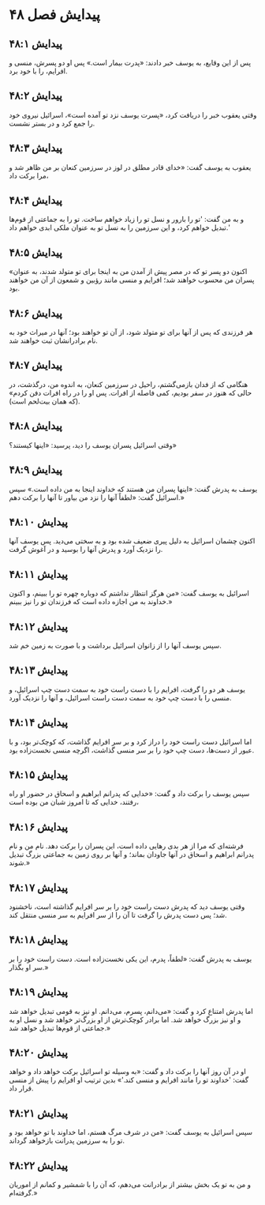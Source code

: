 # پیدایش فصل ۴۸

## پیدایش ۴۸:۱
پس از این وقایع، به یوسف خبر دادند: «پدرت بیمار است.» پس او دو پسرش، منسی و افرایم، را با خود برد.

## پیدایش ۴۸:۲
وقتی یعقوب خبر را دریافت کرد، «پسرت یوسف نزد تو آمده است»، اسرائیل نیروی خود را جمع کرد و در بستر نشست.

## پیدایش ۴۸:۳
یعقوب به یوسف گفت: «خدای قادر مطلق در لوز در سرزمین کنعان بر من ظاهر شد و مرا برکت داد،

## پیدایش ۴۸:۴
و به من گفت: 'تو را بارور و نسل تو را زیاد خواهم ساخت. تو را به جماعتی از قوم‌ها تبدیل خواهم کرد، و این سرزمین را به نسل تو به عنوان ملکی ابدی خواهم داد.'

## پیدایش ۴۸:۵
«اکنون دو پسر تو که در مصر پیش از آمدن من به اینجا برای تو متولد شدند، به عنوان پسران من محسوب خواهند شد؛ افرایم و منسی مانند رؤبین و شمعون از آن من خواهند بود.

## پیدایش ۴۸:۶
هر فرزندی که پس از آنها برای تو متولد شود، از آن تو خواهند بود؛ آنها در میراث خود به نام برادرانشان ثبت خواهند شد.

## پیدایش ۴۸:۷
هنگامی که از فدان بازمی‌گشتم، راحیل در سرزمین کنعان، به اندوه من، درگذشت، در حالی که هنوز در سفر بودیم، کمی فاصله از افرات. پس او را در راه افرات دفن کردم» (که همان بیت‌لحم است).

## پیدایش ۴۸:۸
وقتی اسرائیل پسران یوسف را دید، پرسید: «اینها کیستند؟»

## پیدایش ۴۸:۹
یوسف به پدرش گفت: «اینها پسران من هستند که خداوند اینجا به من داده است.» سپس اسرائیل گفت: «لطفاً آنها را نزد من بیاور تا آنها را برکت دهم.»

## پیدایش ۴۸:۱۰
اکنون چشمان اسرائیل به دلیل پیری ضعیف شده بود و به سختی می‌دید. پس یوسف آنها را نزدیک آورد و پدرش آنها را بوسید و در آغوش گرفت.

## پیدایش ۴۸:۱۱
اسرائیل به یوسف گفت: «من هرگز انتظار نداشتم که دوباره چهره تو را ببینم، و اکنون خداوند به من اجازه داده است که فرزندان تو را نیز ببینم.»

## پیدایش ۴۸:۱۲
سپس یوسف آنها را از زانوان اسرائیل برداشت و با صورت به زمین خم شد.

## پیدایش ۴۸:۱۳
یوسف هر دو را گرفت، افرایم را با دست راست خود به سمت دست چپ اسرائیل، و منسی را با دست چپ خود به سمت دست راست اسرائیل، و آنها را نزدیک آورد.

## پیدایش ۴۸:۱۴
اما اسرائیل دست راست خود را دراز کرد و بر سر افرایم گذاشت، که کوچک‌تر بود، و با عبور از دست‌ها، دست چپ خود را بر سر منسی گذاشت، اگرچه منسی نخست‌زاده بود.

## پیدایش ۴۸:۱۵
سپس یوسف را برکت داد و گفت: «خدایی که پدرانم ابراهیم و اسحاق در حضور او راه رفتند، خدایی که تا امروز شبان من بوده است،

## پیدایش ۴۸:۱۶
فرشته‌ای که مرا از هر بدی رهایی داده است، این پسران را برکت دهد. نام من و نام پدرانم ابراهیم و اسحاق در آنها جاودان بماند؛ و آنها بر روی زمین به جماعتی بزرگ تبدیل شوند.»

## پیدایش ۴۸:۱۷
وقتی یوسف دید که پدرش دست راست خود را بر سر افرایم گذاشته است، ناخشنود شد؛ پس دست پدرش را گرفت تا آن را از سر افرایم به سر منسی منتقل کند.

## پیدایش ۴۸:۱۸
یوسف به پدرش گفت: «لطفاً، پدرم، این یکی نخست‌زاده است. دست راست خود را بر سر او بگذار.»

## پیدایش ۴۸:۱۹
اما پدرش امتناع کرد و گفت: «می‌دانم، پسرم، می‌دانم. او نیز به قومی تبدیل خواهد شد و او نیز بزرگ خواهد شد. اما برادر کوچک‌ترش از او بزرگ‌تر خواهد شد و نسل او به جماعتی از قوم‌ها تبدیل خواهد شد.»

## پیدایش ۴۸:۲۰
او در آن روز آنها را برکت داد و گفت: «به وسیله تو اسرائیل برکت خواهد داد و خواهد گفت: 'خداوند تو را مانند افرایم و منسی کند.'» بدین ترتیب او افرایم را پیش از منسی قرار داد.

## پیدایش ۴۸:۲۱
سپس اسرائیل به یوسف گفت: «من در شرف مرگ هستم، اما خداوند با تو خواهد بود و تو را به سرزمین پدرانت بازخواهد گرداند.

## پیدایش ۴۸:۲۲
و من به تو یک بخش بیشتر از برادرانت می‌دهم، که آن را با شمشیر و کمانم از اموریان گرفته‌ام.»
